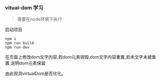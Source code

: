 ### vitual-dom 学习

> 需要在node环境下执行

启动项目

```
npm i
npm run build
npm run dev
```

在页面上修改dom文字内容,若dom元素销毁,dom文字内容重置,若未文字未被重置,说明dom元素保留

由此观测virtualDom是否优化。



